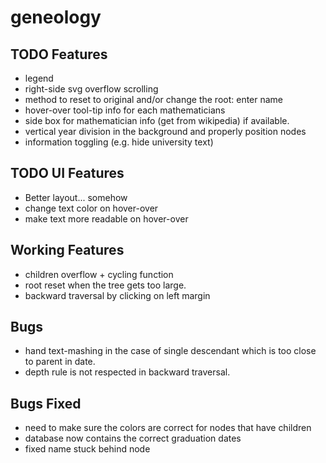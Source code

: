# geneology

## TODO Features
- legend
- right-side svg overflow scrolling
- method to reset to original and/or change the root: enter name
- hover-over tool-tip info for each mathematicians
- side box for mathematician info (get from wikipedia) if available.
- vertical year division in the background and properly position nodes
- information toggling (e.g. hide university text)

## TODO UI Features
- Better layout... somehow
- change text color on hover-over
- make text more readable on hover-over

## Working Features
- children overflow + cycling function
- root reset when the tree gets too large.
- backward traversal by clicking on left margin

## Bugs
- hand text-mashing in the case of single descendant which is too close to parent in date.
- depth rule is not respected in backward traversal.

## Bugs Fixed
- need to make sure the colors are correct for nodes that have children
- database now contains the correct graduation dates
- fixed name stuck behind node

